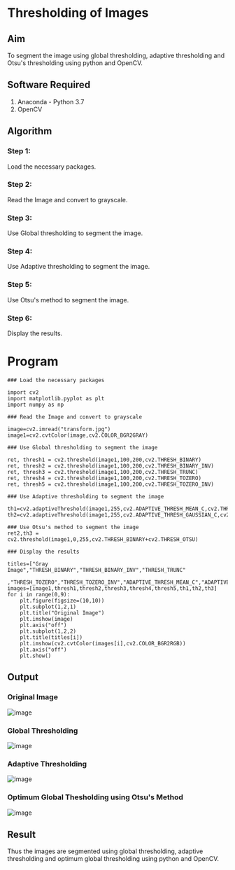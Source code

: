 # Thresholding of Images
## Aim
To segment the image using global thresholding, adaptive thresholding and Otsu's thresholding using python and OpenCV.

## Software Required
1. Anaconda - Python 3.7
2. OpenCV

## Algorithm
### Step 1:
Load the necessary packages.

### Step 2:
Read the Image and convert to grayscale.

### Step 3:
Use Global thresholding to segment the image.

### Step 4:
Use Adaptive thresholding to segment the image.

### Step 5:
Use Otsu's method to segment the image.

### Step 6:
Display the results.
# Program
```python3
### Load the necessary packages

import cv2
import matplotlib.pyplot as plt
import numpy as np

### Read the Image and convert to grayscale

image=cv2.imread("transform.jpg")
image1=cv2.cvtColor(image,cv2.COLOR_BGR2GRAY)

### Use Global thresholding to segment the image

ret, thresh1 = cv2.threshold(image1,100,200,cv2.THRESH_BINARY)
ret, thresh2 = cv2.threshold(image1,100,200,cv2.THRESH_BINARY_INV)
ret, thresh3 = cv2.threshold(image1,100,200,cv2.THRESH_TRUNC)
ret, thresh4 = cv2.threshold(image1,100,200,cv2.THRESH_TOZERO)
ret, thresh5 = cv2.threshold(image1,100,200,cv2.THRESH_TOZERO_INV)

### Use Adaptive thresholding to segment the image

th1=cv2.adaptiveThreshold(image1,255,cv2.ADAPTIVE_THRESH_MEAN_C,cv2.THRESH_BINARY,11,2)
th2=cv2.adaptiveThreshold(image1,255,cv2.ADAPTIVE_THRESH_GAUSSIAN_C,cv2.THRESH_BINARY,11,2)

### Use Otsu's method to segment the image 
ret2,th3 = cv2.threshold(image1,0,255,cv2.THRESH_BINARY+cv2.THRESH_OTSU)

### Display the results

titles=["Gray Image","THRESH_BINARY","THRESH_BINARY_INV","THRESH_TRUNC"
       ,"THRESH_TOZERO","THRESH_TOZERO_INV","ADAPTIVE_THRESH_MEAN_C","ADAPTIVE_THRESH_GAUSSIAN_C","OTSU"]
images=[image1,thresh1,thresh2,thresh3,thresh4,thresh5,th1,th2,th3]
for i in range(0,9):
    plt.figure(figsize=(10,10))
    plt.subplot(1,2,1)
    plt.title("Original Image")
    plt.imshow(image)
    plt.axis("off")
    plt.subplot(1,2,2)
    plt.title(titles[i])
    plt.imshow(cv2.cvtColor(images[i],cv2.COLOR_BGR2RGB))
    plt.axis("off")
    plt.show()
```
## Output

### Original Image
![image](https://user-images.githubusercontent.com/75241366/169637812-719742b9-a5ce-4f6e-97b2-432e27f7d455.png)

### Global Thresholding
![image](https://user-images.githubusercontent.com/75241366/169637838-236dc18c-bb72-43bb-86bc-87c9cdf4d35f.png)

### Adaptive Thresholding
![image](https://user-images.githubusercontent.com/75241366/169637897-4e3a5474-879d-40d9-bd3f-0e0650d38069.png)


### Optimum Global Thesholding using Otsu's Method
![image](https://user-images.githubusercontent.com/75241366/169637958-17e750f9-f1a7-4532-b457-f81f13ea17d8.png)



## Result
Thus the images are segmented using global thresholding, adaptive thresholding and optimum global thresholding using python and OpenCV.

